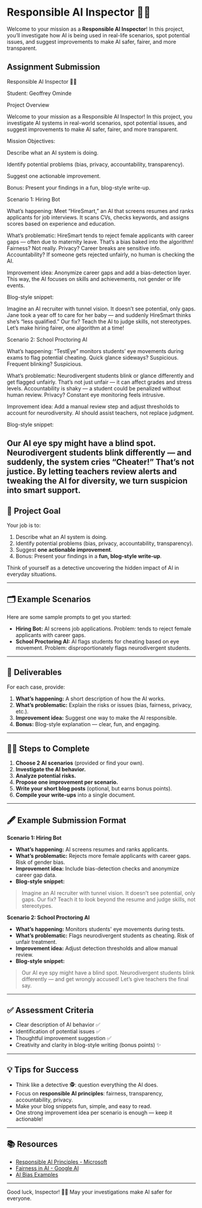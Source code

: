 # Responsible AI Inspector 🕵️‍♂️

Welcome to your mission as a **Responsible AI Inspector**! In this project, you’ll investigate how AI is being used in real-life scenarios, spot potential issues, and suggest improvements to make AI safer, fairer, and more transparent.
## Assignment Submission
Responsible AI Inspector 🕵️‍♂️

Student: Geoffrey Ominde

Project Overview

Welcome to your mission as a Responsible AI Inspector! In this project, you investigate AI systems in real-world scenarios, spot potential issues, and suggest improvements to make AI safer, fairer, and more transparent.

Mission Objectives:

Describe what an AI system is doing.

Identify potential problems (bias, privacy, accountability, transparency).

Suggest one actionable improvement.

Bonus: Present your findings in a fun, blog-style write-up.

Scenario 1: Hiring Bot

What’s happening:
Meet “HireSmart,” an AI that screens resumes and ranks applicants for job interviews. It scans CVs, checks keywords, and assigns scores based on experience and education.

What’s problematic:
HireSmart tends to reject female applicants with career gaps — often due to maternity leave. That’s a bias baked into the algorithm! Fairness? Not really. Privacy? Career breaks are sensitive info. Accountability? If someone gets rejected unfairly, no human is checking the AI.

Improvement idea:
Anonymize career gaps and add a bias-detection layer. This way, the AI focuses on skills and achievements, not gender or life events.

Blog-style snippet:

Imagine an AI recruiter with tunnel vision. It doesn’t see potential, only gaps. Jane took a year off to care for her baby — and suddenly HireSmart thinks she’s “less qualified.” Our fix? Teach the AI to judge skills, not stereotypes. Let’s make hiring fairer, one algorithm at a time!

Scenario 2: School Proctoring AI

What’s happening:
“TestEye” monitors students’ eye movements during exams to flag potential cheating. Quick glance sideways? Suspicious. Frequent blinking? Suspicious.

What’s problematic:
Neurodivergent students blink or glance differently and get flagged unfairly. That’s not just unfair — it can affect grades and stress levels. Accountability is shaky — a student could be penalized without human review. Privacy? Constant eye monitoring feels intrusive.

Improvement idea:
Add a manual review step and adjust thresholds to account for neurodiversity. AI should assist teachers, not replace judgment.

Blog-style snippet:

Our AI eye spy might have a blind spot. Neurodivergent students blink differently — and suddenly, the system cries “Cheater!” That’s not justice. By letting teachers review alerts and tweaking the AI for diversity, we turn suspicion into smart support.
---

## 🎯 Project Goal

Your job is to:

1. Describe what an AI system is doing.
2. Identify potential problems (bias, privacy, accountability, transparency).
3. Suggest **one actionable improvement**.
4. Bonus: Present your findings in a **fun, blog-style write-up**.

Think of yourself as a detective uncovering the hidden impact of AI in everyday situations.

---

## 🗂️ Example Scenarios

Here are some sample prompts to get you started:

- **Hiring Bot:** AI screens job applications. Problem: tends to reject female applicants with career gaps.
- **School Proctoring AI:** AI flags students for cheating based on eye movement. Problem: disproportionately flags neurodivergent students.

---

## 📝 Deliverables

For each case, provide:

1. **What’s happening:** A short description of how the AI works.
2. **What’s problematic:** Explain the risks or issues (bias, fairness, privacy, etc.).
3. **Improvement idea:** Suggest one way to make the AI responsible.
4. **Bonus:** Blog-style explanation — clear, fun, and engaging.

---

## 🕵️‍♂️ Steps to Complete

1. **Choose 2 AI scenarios** (provided or find your own).
2. **Investigate the AI behavior.**
3. **Analyze potential risks.**
4. **Propose one improvement per scenario.**
5. **Write your short blog posts** (optional, but earns bonus points).
6. **Compile your write-ups** into a single document.

---

## 🖋 Example Submission Format

**Scenario 1: Hiring Bot**  
- **What’s happening:** AI screens resumes and ranks applicants.  
- **What’s problematic:** Rejects more female applicants with career gaps. Risk of gender bias.  
- **Improvement idea:** Include bias-detection checks and anonymize career gap data.  
- **Blog-style snippet:**  
> Imagine an AI recruiter with tunnel vision. It doesn’t see potential, only gaps. Our fix? Teach it to look beyond the resume and judge skills, not stereotypes.  

**Scenario 2: School Proctoring AI**  
- **What’s happening:** Monitors students' eye movements during tests.  
- **What’s problematic:** Flags neurodivergent students as cheating. Risk of unfair treatment.  
- **Improvement idea:** Adjust detection thresholds and allow manual review.  
- **Blog-style snippet:**  
> Our AI eye spy might have a blind spot. Neurodivergent students blink differently — and get wrongly accused! Let’s give teachers the final say.  

---

## ✅ Assessment Criteria

- Clear description of AI behavior ✅  
- Identification of potential issues ✅  
- Thoughtful improvement suggestion ✅  
- Creativity and clarity in blog-style writing (bonus points) ✨  

---

## 💡 Tips for Success

- Think like a detective 🕵️: question everything the AI does.  
- Focus on **responsible AI principles**: fairness, transparency, accountability, privacy.  
- Make your blog snippets fun, simple, and easy to read.  
- One strong improvement idea per scenario is enough — keep it actionable!  

---

## 📚 Resources

- [Responsible AI Principles - Microsoft](https://www.microsoft.com/en-us/ai/responsible-ai)  
- [Fairness in AI - Google AI](https://ai.google/responsibility/fairness)  
- [AI Bias Examples](https://www.technologyreview.com/2020/06/11/1002544/how-to-reduce-bias-in-ai/)  

---

Good luck, Inspector! 🕵️‍♂️ May your investigations make AI safer for everyone.

